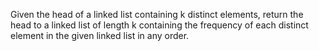 Given the head of a linked list containing k distinct elements, return the head to a linked list of length k containing the 
frequency
 of each distinct element in the given linked list in any order.